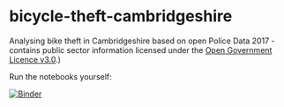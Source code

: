 # bicycle-theft-cambridgeshire

Analysing bike theft in Cambridgeshire based on open Police Data 2017 - contains public sector information licensed under the [Open Government Licence v3.0](https://www.nationalarchives.gov.uk/doc/open-government-licence/version/3/).)

Run the notebooks yourself:

[![Binder](https://mybinder.org/badge.svg)](https://mybinder.org/v2/gh/open-data-day-cambridge-2018/bicycle-theft-cambridgeshire/tree/master/notebooks/master)
